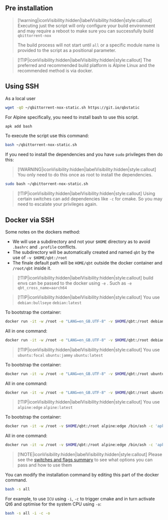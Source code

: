 ## Pre installation

> [!warning|iconVisibility:hidden|labelVisibility:hidden|style:callout] Executing just the script will only configure your build environment and may require a reboot to make sure you can successfully build `qbittorrent-nox`
>
> The build process will not start until `all` or a specific module name is provided to the script as a positional parameter.

> [!TIP|iconVisibility:hidden|labelVisibility:hidden|style:callout] The preferred and recommended build platform is Alpine Linux and the recommended method is via docker.

## Using SSH
As a local user

```bash
wget -qO ~/qbittorrent-nox-static.sh https://git.io/qbstatic
```

For Alpine specifically, you need to install bash to use this script.

```bash
apk add bash
```

To execute the script use this command:

```bash
bash ~/qbittorrent-nox-static.sh
```

If you need to install the dependencies and you have `sudo` privileges then do this:

> [!WARNING|iconVisibility:hidden|labelVisibility:hidden|style:callout] You only need to do this once as root to install the dependencies.

```bash
sudo bash ~/qbittorrent-nox-static.sh
```

> [!TIP|iconVisibility:hidden|labelVisibility:hidden|style:callout] Using certain switches can add dependencies like `-c` for cmake. So you may need to escalate your privileges again.

## Docker via SSH

Some notes on the dockers method:

- We will use a subdirectory and not your `$HOME` directory as to avoid `.bashrc` and `.profile` conflicts.
- The subdirectory will be automatically created and named `qbt` by the use of `-v $HOME/qbt:/root`
- The finale default path will be `HOME/qbt` outside the docker container and `/root/qbt` inside it.

> [!TIP|iconVisibility:hidden|labelVisibility:hidden|style:callout] build envs can be passed to the docker using `-e` . Such as `-e qbt_cross_name=aarch64`

<!-- tabs:start -->

<!-- tab: Debian -->

> [!TIP|iconVisibility:hidden|labelVisibility:hidden|style:callout] You use `debian:bullseye` `debian:latest`

To bootstrap the container:

```bash
docker run -it -w /root -e "LANG=en_GB.UTF-8" -v $HOME/qbt:/root debian:latest /bin/bash -c 'apt update && apt install -y curl && bash'
```

All in one command:

```bash
docker run -it -w /root -e "LANG=en_GB.UTF-8" -v $HOME/qbt:/root debian:latest /bin/bash -c 'apt update && apt install -y curl && curl -sL git.io/qbstatic | bash -s all'
```

<!-- tab: Ubuntu -->

> [!TIP|iconVisibility:hidden|labelVisibility:hidden|style:callout] You use `ubuntu:focal` `ubuntu:jammy` `ubuntu:latest`

To bootstrap the container:

```bash
docker run -it -w /root -e "LANG=en_GB.UTF-8" -v $HOME/qbt:/root ubuntu:latest /bin/bash -c 'apt update && apt install -y curl && bash'
```

All in one command:

```bash
docker run -it -w /root -e "LANG=en_GB.UTF-8" -v $HOME/qbt:/root ubuntu:latest /bin/bash -c 'apt update && apt install -y curl && curl -sL git.io/qbstatic | bash -s all'
```

<!-- tab: Alpine -->

> [!TIP|iconVisibility:hidden|labelVisibility:hidden|style:callout] You use `alpine:edge` `alpine:latest`

To bootstrap the container:

```bash
docker run -it -w /root -v $HOME/qbt:/root alpine:edge /bin/ash -c 'apk update && apk add bash curl && bash'
```

All in one command:

```bash
docker run -it -w /root -v $HOME/qbt:/root alpine:edge /bin/ash -c 'apk update && apk add bash curl && curl -sL git.io/qbstatic | bash -s all'
```

<!-- tabs:end -->

> [!NOTE|iconVisibility:hidden|labelVisibility:hidden|style:callout] Please see the [switches and flags summary](/build-help?id=switches-and-flags-summarised) to see what options you can pass and how to use them

You can modify the installation command by editing this part of the docker command.

```bash
bash -s all
```

For example, to use `ICU` using `-i`, `-c` to trigger cmake and in turn activate Qt6 and optimise for the system CPU using `-o`:

```bash
bash -s all -i -c -o
```

